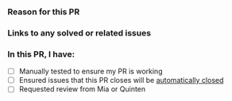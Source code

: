### Reason for this PR

<Insert reasons for this PR>

### Links to any solved or related issues

<Insert links>

### In this PR, I have:

* [ ] Manually tested to ensure my PR is working
* [ ] Ensured issues that this PR closes will be [automatically closed](https://docs.github.com/en/issues/tracking-your-work-with-issues/linking-a-pull-request-to-an-issue)
* [ ] Requested review from Mia or Quinten
